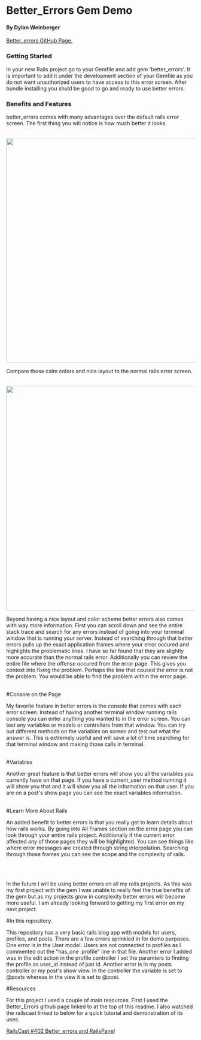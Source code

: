 <h1>Better_Errors Gem Demo</h1>
<h4>By Dylan Weinberger</h4>

<a href="https://github.com/charliesome/better_errors">Better_errors GitHub Page.</a>


<h3>Getting Started</h3>
<p>In your new Rails project go to your Gemfile and add gem 'better_errors'. It is important to add it under the development section of your Gemfile as you do not want unauthorized users to have access to this error screen. After bundle installing you shuld be good to go and ready to use better errors.</p>

<h3>Benefits and Features</h3>
<p>better_errors comes with many advantages over the default rails error screen. The first thing you will notice is how much better it looks.</p>
<br>
<img src="https://camo.githubusercontent.com/3fa6840d5e20236b4f768d6ed4b42421ba7c2f21/68747470733a2f2f692e696d6775722e636f6d2f367a42474141622e706e67" width="600px">
<br>

<p> Compare those calm colors and nice layout to the normal rails error screen.</p>
<br>
<img src="http://i.imgur.com/jSTqFAN.png" width="600px">
<br>
<p>Beyond having a nice layout and color scheme better errors also comes with way more information. First you can scroll down and see the entire stack trace and search for any errors instead of going into your terminal window that is running your server. Instead of searching through that better errors pulls up the exact application frames where your error occured and highlights the problematic lines. I have so far found that they are slightly more accurate than the normal rails error. Additionally you can review the entire file where the offense occured from the error page. This gives you context into fixing the problem. Perhaps the line that caused the error is not the problem. You would be able to find the problem within the error page.</p>
<br>
#Console on the Page
<p>My favorite feature in better errors is the console that comes with each error screen. Instead of having another terminal window running rails console you can enter anything you wanted to in the error screen. You can test any variables or models or controllers from that window. You can try out different methods on the variables on screen and test out what the answer is. This is extremely useful and will save a lot of time searching for that terminal window and making those calls in terminal.</p>
<br>
#Variables
<p>Another great feature is that better errors will show you all the variables you currently have on that page. If you have a current_user method running it will show you that and it will show you all the information on that user. If you are on a post's show page you can see the exact variables information.</p>
<br>
#Learn More About Rails
<p>An added benefit to better errors is that you really get to learn details about how rails works. By going into All Frames section on the error page you can look through your entire rails project. Additionally if the current error affected any of those pages they will be highlighted. You can see things like where error messages are created through string interpolation. Searching through those frames you can see the scope and the complexity of rails.</p>
<br><br>
<p>In the future I will be using better errors on all my rails projects. As this was my first project with the gem I was unable to really feel the true benefits of the gem but as my projects grow in complexity better errors will become more useful. I am already looking forward to getting my first error on my next project.</p>

#In this repository.
<p>This repository has a very basic rails blog app with models for users, profiles, and posts. There are a few errors sprinkled in for demo purposes. One error is in the User model. Users are not connected to profiles as I commented out the "has_one :profile" line in that file. Another error I added was in the edit action in the profile controller I set the paramters to finding the profile as user_id instead of just id. Another error is in my posts controller or my post's show view. In the controller the variable is set to @posts whereas in the view it is set to @post.</p>

#Resources
<p>For this project I used a couple of main resources. First I used the Better_Errors github page linked to at the top of this readme. I also watched the railscast linked to below for a quick tutorial and demonstration of its uses.</p>

<a href="https://www.youtube.com/watch?v=aPKy0Zd5AAs">RailsCast #402 Better_errors and RailsPanel</a>
